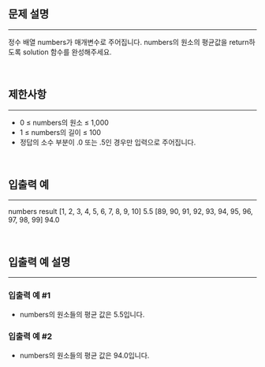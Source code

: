 ## 문제 설명

---

정수 배열 numbers가 매개변수로 주어집니다. numbers의 원소의 평균값을 return하도록 solution 함수를 완성해주세요.

<br/>

## 제한사항

---

- 0 ≤ numbers의 원소 ≤ 1,000
- 1 ≤ numbers의 길이 ≤ 100
- 정답의 소수 부분이 .0 또는 .5인 경우만 입력으로 주어집니다.

<br/>

## 입출력 예

---

numbers result
[1, 2, 3, 4, 5, 6, 7, 8, 9, 10] 5.5
[89, 90, 91, 92, 93, 94, 95, 96, 97, 98, 99] 94.0

<br/>

## 입출력 예 설명

---

### 입출력 예 #1

- numbers의 원소들의 평균 값은 5.5입니다.

### 입출력 예 #2

- numbers의 원소들의 평균 값은 94.0입니다.
